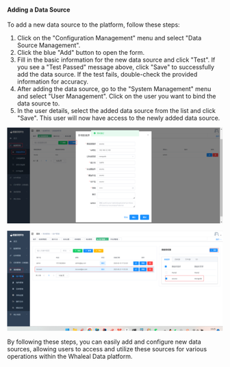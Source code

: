 #### Adding a Data Source

To add a new data source to the platform, follow these steps:

1. Click on the "Configuration Management" menu and select "Data Source Management".
2. Click the blue "Add" button to open the form.
3. Fill in the basic information for the new data source and click "Test". If you see a "Test Passed" message above, click "Save" to successfully add the data source. If the test fails, double-check the provided information for accuracy.
4. After adding the data source, go to the "System Management" menu and select "User Management". Click on the user you want to bind the data source to.
5. In the user details, select the added data source from the list and click "Save". This user will now have access to the newly added data source.

![Adding a Data Source](../../images/whalealDataImages/image-20230621132912082.png)

![Binding Data Source to User](../../images/whalealDataImages/image-20230621132523358.png)

By following these steps, you can easily add and configure new data sources, allowing users to access and utilize these sources for various operations within the Whaleal Data platform.
